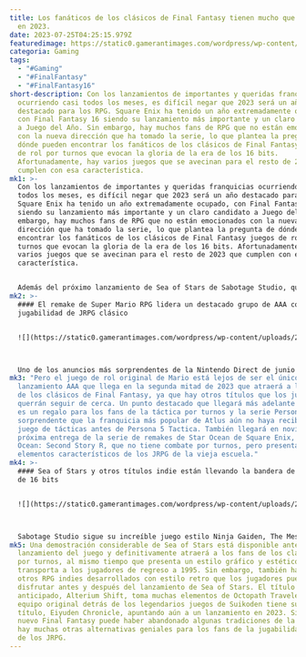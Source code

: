 ```yaml
---
title: Los fanáticos de los clásicos de Final Fantasy tienen mucho que esperar
  en 2023.
date: 2023-07-25T04:25:15.979Z
featuredimage: https://static0.gamerantimages.com/wordpress/wp-content/uploads/2023/07/sea-of-stars_key-art.jpg?q=50&fit=contain&w=1140&h=&dpr=1.5
categoria: Gaming
tags:
  - "#Gaming"
  - "#FinalFantasy"
  - "#FinalFantasy16"
short-description: Con los lanzamientos de importantes y queridas franquicias
  ocurriendo casi todos los meses, es difícil negar que 2023 será un año
  destacado para los RPG. Square Enix ha tenido un año extremadamente ocupado,
  con Final Fantasy 16 siendo su lanzamiento más importante y un claro candidato
  a Juego del Año. Sin embargo, hay muchos fans de RPG que no están emocionados
  con la nueva dirección que ha tomado la serie, lo que plantea la pregunta de
  dónde pueden encontrar los fanáticos de los clásicos de Final Fantasy juegos
  de rol por turnos que evocan la gloria de la era de los 16 bits.
  Afortunadamente, hay varios juegos que se avecinan para el resto de 2023 que
  cumplen con esa característica.
mk1: >-
  Con los lanzamientos de importantes y queridas franquicias ocurriendo casi
  todos los meses, es difícil negar que 2023 será un año destacado para los RPG.
  Square Enix ha tenido un año extremadamente ocupado, con Final Fantasy 16
  siendo su lanzamiento más importante y un claro candidato a Juego del Año. Sin
  embargo, hay muchos fans de RPG que no están emocionados con la nueva
  dirección que ha tomado la serie, lo que plantea la pregunta de dónde pueden
  encontrar los fanáticos de los clásicos de Final Fantasy juegos de rol por
  turnos que evocan la gloria de la era de los 16 bits. Afortunadamente, hay
  varios juegos que se avecinan para el resto de 2023 que cumplen con esa
  característica.


  Además del próximo lanzamiento de Sea of Stars de Sabotage Studio, que orgullosamente muestra sus inspiraciones de Chrono Trigger para que todos las vean, hay varios otros títulos AAA e indie que ya se han lanzado o se esperan para 2023. Aunque muchos fans de RPG seguramente conocen bien la excelente jugabilidad de Octopath Traveler 2, que abraza los clásicos JRPG, o esperan el combate táctico de CRPG familiar de Baldur's Gate 3, hay algunos títulos menos conocidos que los fans de los clásicos de Final Fantasy, con su combate por turnos, manejo de grupo y reconocibles gráficos de píxeles de 16 bits, querrán tener en cuenta.
mk2: >-
  #### El remake de Super Mario RPG lidera un destacado grupo de AAA con
  jugabilidad de JRPG clásico


  ![](https://static0.gamerantimages.com/wordpress/wp-content/uploads/2023/07/super-mario-rpg-remake-opinion.jpg?q=50&fit=crop&w=1500&dpr=1.5)



  Uno de los anuncios más sorprendentes de la Nintendo Direct de junio (y uno que probablemente emocionó a los fans de los RPG de la era SNES) fue la revelación del remake de Super Mario RPG que se lanzará en noviembre. El Super Mario RPG original fue desarrollado como parte de una asociación entre Nintendo y Squaresoft, y es ampliamente considerado uno de los mejores JRPG que se lanzaron en el SNES, lo cual es un gran elogio dado el prestigio del sistema en cuanto a RPG de calidad. El moderno remake de Super Mario RPG parece mantener todas las grandes mecánicas y el encanto del original, mientras actualiza los gráficos para el hardware moderno y lo hace más accesible para un público más amplio.
mk3: "Pero el juego de rol original de Mario está lejos de ser el único
  lanzamiento AAA que llega en la segunda mitad de 2023 que atraerá a los fans
  de los clásicos de Final Fantasy, ya que hay otros títulos que los jugadores
  querrán seguir de cerca. Un punto destacado que llegará más adelante en el año
  es un regalo para los fans de la táctica por turnos y la serie Persona, y es
  sorprendente que la franquicia más popular de Atlus aún no haya recibido un
  juego de tácticas antes de Persona 5 Tactica. También llegará en noviembre la
  próxima entrega de la serie de remakes de Star Ocean de Square Enix, Star
  Ocean: Second Story R, que no tiene combate por turnos, pero presenta otros
  elementos característicos de los JRPG de la vieja escuela."
mk4: >-
  #### Sea of Stars y otros títulos indie están llevando la bandera de los RPG
  de 16 bits


  ![](https://static0.gamerantimages.com/wordpress/wp-content/uploads/2023/02/sea-of-stars-combat-at-the-ocean-large_1800x900.jpg?q=50&fit=crop&w=1500&dpr=1.5)



  Sabotage Studio sigue su increíble juego estilo Ninja Gaiden, The Messenger, con otro juego inspirado en lo retro ambientado en el mismo universo, pero que adopta un género y conjunto de influencias completamente diferente. Sea of Stars está listo para lanzarse en pocas semanas y busca estar a la altura de otros grandes RPG con inspiraciones claras de Chrono Trigger, y cuenta con el talentoso compositor Yasunori Mitsuda.
mk5: Una demostración considerable de Sea of Stars está disponible antes del
  lanzamiento del juego y definitivamente atraerá a los fans de los clásicos RPG
  por turnos, al mismo tiempo que presenta un estilo gráfico y estético que
  transporta a los jugadores de regreso a 1995. Sin embargo, también hay muchos
  otros RPG indies desarrollados con estilo retro que los jugadores pueden
  disfrutar antes y después del lanzamiento de Sea of Stars. El título de acceso
  anticipado, Alterium Shift, toma muchas elementos de Octopath Traveler, y el
  equipo original detrás de los legendarios juegos de Suikoden tiene su nuevo
  título, Eiyuden Chronicle, apuntando aún a un lanzamiento en 2023. Si bien el
  nuevo Final Fantasy puede haber abandonado algunas tradiciones de la serie,
  hay muchas otras alternativas geniales para los fans de la jugabilidad clásica
  de los JRPG.
---
```

